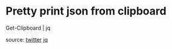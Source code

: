 # Pretty print json from clipboard
Get-Clipboard | jq

source: [twitter](https://twitter.com/shanselman/status/1391635911817842689)
        [jq](https://stedolan.github.io/jq/)